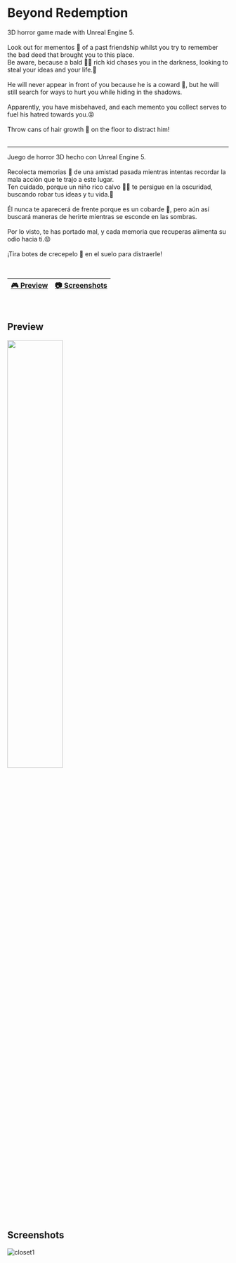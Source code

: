 # Beyond Redemption
3D horror game made with Unreal Engine 5.
<br>
<br>
Look out for mementos 📝 of a past friendship whilst you try to remember the bad deed that brought you to this place.
<br>
Be aware, because a bald 👨‍🦲 rich kid chases you in the darkness, looking to steal your ideas and your life.🔪
<br>
<br>
He will never appear in front of you because he is a coward 🐔, but he will still search for ways to hurt you while hiding in the shadows.
<br>
<br>
Apparently, you have misbehaved, and each memento you collect serves to fuel his hatred towards you.😡
<br>
<br>
Throw cans of hair growth 🍶 on the floor to distract him!
<br>
<br>

--------------------------------------------------------------
Juego de horror 3D hecho con Unreal Engine 5.
<br>
<br>
Recolecta memorias 📝 de una amistad pasada mientras intentas recordar la mala acción que te trajo a este lugar.
<br>
Ten cuidado, porque un niño rico calvo 👨‍🦲 te persigue en la oscuridad, buscando robar tus ideas y tu vida.🔪
<br>
<br>
Él nunca te aparecerá de frente porque es un cobarde 🐔, pero aún así buscará maneras de herirte mientras se esconde en las sombras.
<br>
<br>
Por lo visto, te has portado mal, y cada memoria que recuperas alimenta su odio hacia ti.😡
<br>
<br>
¡Tira botes de crecepelo 🍶 en el suelo para distraerle!

<br>

| [🎮 Preview](#preview) | [:camera: Screenshots](#screenshots) |
| --------------- | -------- |

<br>

## Preview

[<img src="https://cdn.pixabay.com/photo/2019/06/25/12/59/click-here-4298145_1280.png" width="50%">](https://www.youtube.com/watch?v=Wf63IvnhmEg "Demo game mechanics")


<br>
<br>

## Screenshots

![closet1](https://github.com/ricardobar96/Whispers-Of-Death/assets/73242474/c2125a31-fefe-4d23-abe8-c2d4f4f6ad59)
